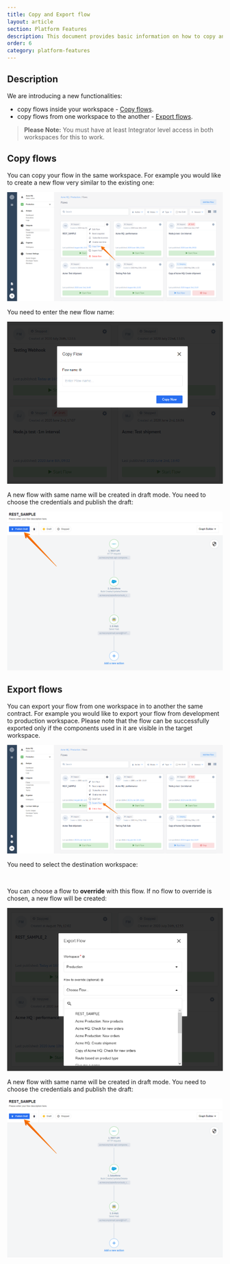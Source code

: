```yaml
---
title: Copy and Export flow
layout: article
section: Platform Features
description: This document provides basic information on how to copy and export flows.
order: 6
category: platform-features
---
```


## Description

We are introducing a new functionalities:

 * copy flows inside your workspace - [Copy flows](#copy-flows).
 * copy flows from one workspace to the another - [Export flows](#export-flows).

> **Please Note:** You must have at least Integrator level access in both workspaces for this to work.

## Copy flows

You can copy your flow in the same workspace. For example you would like to create a new flow very similar to the existing one:

![Copy flows](/assets/img/getting-started/copy-flow/copy-flow.png)

You need to enter the new flow name:

![Enter name](/assets/img/getting-started/copy-flow/enter-flow-name.png)

A new flow with same name will be created in draft mode. You need to choose the credentials and publish the draft:

![Exported flow](/assets/img/getting-started/copy-flow/exported-flow.png)

## Export flows

You can export your flow from one workspace in to another the same contract. For example you would like to export your flow from development to production workspace. Please note that the flow can be successfully exported only if the components used in it are visible in the target workspace.

![Export flow](/assets/img/getting-started/copy-flow/export-flow.png)

You need to select the destination workspace:

![]()

You can choose a flow to **override** with this flow. If no flow to override is chosen, a new flow will be created:

![Override flow](/assets/img/getting-started/copy-flow/override-flow.png)

A new flow with same name will be created in draft mode. You need to choose the credentials and publish the draft:

![Exported flow](/assets/img/getting-started/copy-flow/exported-flow.png)
